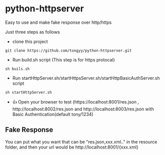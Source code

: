 # python-httpserver
Easy to use and make fake response over http/https

Just three steps as follows

* clone this project

```shell
git clone https://github.com/tongyy/python-httpserver.git
```

* Run build.sh script (This step is for https protocal)

```shell
sh buils.sh
```
* Run startHttpServer.sh/startHttpsServer.sh/startHttpBasicAuthServer.sh script 

```shell
sh startHttpServer.sh 
```

* :+1: Open your browser to test (https://localhost:8001/res.json , http://localhost:8002/res.json and http://localhost:8003/res.json with Basic Authentication(default tony/1234)

## Fake Response

 You can put what you want that can be "res.json,xxx.xml.." in the resource folder, and then your url would be
 http://localhost:8001/{xxx.xml}




